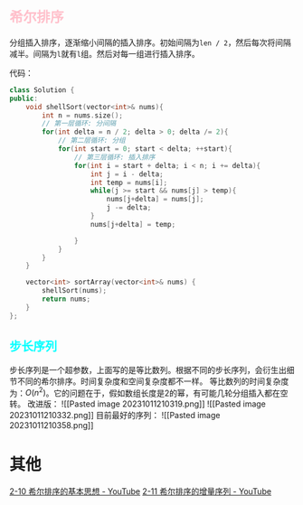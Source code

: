 # <font size=5 color=pink>希尔排序</font>
分组插入排序，逐渐缩小间隔的插入排序。初始间隔为`len / 2`，然后每次将间隔减半。间隔为`l`就有`l`组。然后对每一组进行插入排序。

代码：
```Cpp
class Solution {
public:
    void shellSort(vector<int>& nums){
        int n = nums.size();
        // 第一层循环: 分间隔
        for(int delta = n / 2; delta > 0; delta /= 2){
            // 第二层循环: 分组
            for(int start = 0; start < delta; ++start){
                // 第三层循环: 插入排序
                for(int i = start + delta; i < n; i += delta){
                    int j = i - delta;
                    int temp = nums[i];
                    while(j >= start && nums[j] > temp){
                        nums[j+delta] = nums[j];
                        j -= delta;
                    }
                    nums[j+delta] = temp;

                }
            }
        }
    }

    vector<int> sortArray(vector<int>& nums) {
        shellSort(nums);
        return nums;
    }
};
```

## <font color=#00ffff>步长序列</font>
步长序列是一个超参数，上面写的是等比数列。根据不同的步长序列，会衍生出细节不同的希尔排序。时间复杂度和空间复杂度都不一样。
等比数列的时间复杂度为：$O(n^2)$。它的问题在于，假如数组长度是2的幂，有可能几轮分组插入都在空转。
改进版：
![[Pasted image 20231011210319.png]]
![[Pasted image 20231011210332.png]]
目前最好的序列：
![[Pasted image 20231011210358.png]]



# 其他
[2-10 希尔排序的基本思想 - YouTube](https://www.youtube.com/watch?v=k1pwG10C6nQ&ab_channel=%E7%AE%97%E6%B3%95%E4%B8%8D%E5%A5%BD%E7%8E%A9)
[2-11 希尔排序的增量序列 - YouTube](https://www.youtube.com/watch?v=om0knu0vg5A&ab_channel=%E7%AE%97%E6%B3%95%E4%B8%8D%E5%A5%BD%E7%8E%A9)





